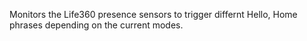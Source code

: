 Monitors the Life360 presence sensors to trigger differnt Hello, Home phrases depending on the current modes.
